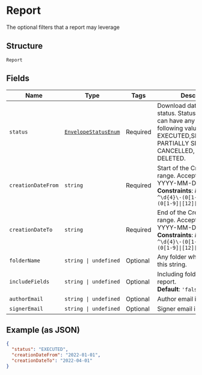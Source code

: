 
# Report

The optional filters that a report may leverage

## Structure

`Report`

## Fields

| Name | Type | Tags | Description |
|  --- | --- | --- | --- |
| `status` | [`EnvelopeStatusEnum`](../../doc/models/envelope-status-enum.md) | Required | Download data by the folder status. Status parameter can have any of the following values: EXECUTED,SHARED,DRAFT, PARTIALLY SIGNED, CANCELLED, EXPIRED and DELETED. |
| `creationDateFrom` | `string` | Required | Start of the Creation Date range. Accepted format: YYYY-MM-DD.<br>**Constraints**: *Pattern*: `^\d{4}\-(0[1-9]\|1[012])\-(0[1-9]\|[12][0-9]\|3[01])$` |
| `creationDateTo` | `string` | Required | End of the Creation Date range. Accepted format: YYYY-MM-DD.<br>**Constraints**: *Pattern*: `^\d{4}\-(0[1-9]\|1[012])\-(0[1-9]\|[12][0-9]\|3[01])$` |
| `folderName` | `string \| undefined` | Optional | Any folder which contains this string. |
| `includeFields` | `string \| undefined` | Optional | Including folder fields in report.<br>**Default**: `'false'` |
| `authorEmail` | `string \| undefined` | Optional | Author email in report. |
| `signerEmail` | `string \| undefined` | Optional | Signer email in report. |

## Example (as JSON)

```json
{
  "status": "EXECUTED",
  "creationDateFrom": "2022-01-01",
  "creationDateTo": "2022-04-01"
}
```

